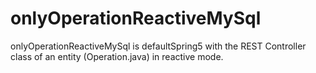 # onlyOperationReactiveMySql
onlyOperationReactiveMySql is defaultSpring5 with the REST Controller class of an entity (Operation.java) in reactive mode.
